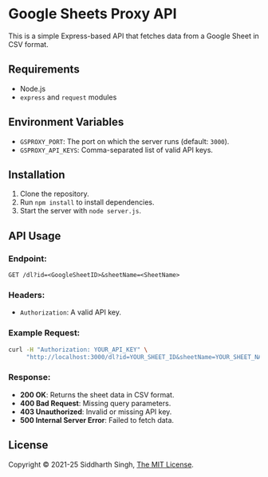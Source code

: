 # Google Sheets Proxy API

This is a simple Express-based API that fetches data from a Google Sheet in CSV
format.

## Requirements

- Node.js
- `express` and `request` modules

## Environment Variables

- `GSPROXY_PORT`: The port on which the server runs (default: `3000`).
- `GSPROXY_API_KEYS`: Comma-separated list of valid API keys.

## Installation

1. Clone the repository.
2. Run `npm install` to install dependencies.
3. Start the server with `node server.js`.

## API Usage

### **Endpoint:**

```
GET /dl?id=<GoogleSheetID>&sheetName=<SheetName>
```

### **Headers:**

- `Authorization`: A valid API key.

### **Example Request:**

```sh
curl -H "Authorization: YOUR_API_KEY" \
     "http://localhost:3000/dl?id=YOUR_SHEET_ID&sheetName=YOUR_SHEET_NAME"
```

### **Response:**

- **200 OK**: Returns the sheet data in CSV format.
- **400 Bad Request**: Missing query parameters.
- **403 Unauthorized**: Invalid or missing API key.
- **500 Internal Server Error**: Failed to fetch data.

## License

Copyright &copy; 2021-25 Siddharth Singh, [The MIT License](./LICENSE.md).
